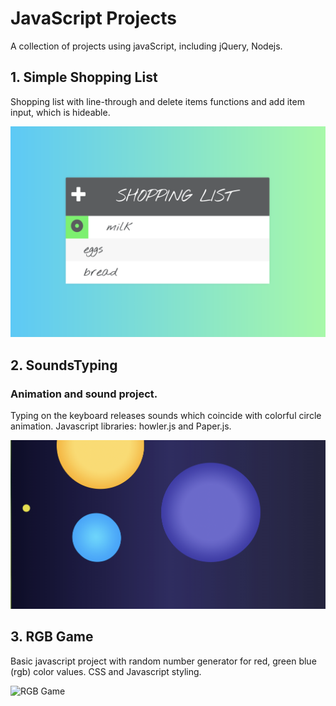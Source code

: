 # JavaScript Projects

A collection of projects using javaScript, including jQuery, Nodejs.




## 1.  Simple Shopping List
Shopping list with line-through and delete items functions and add item input, which is hideable.

![Shopping List](images/ShoppingListScreenshot.png)

## 2.  SoundsTyping
### Animation and sound project.  
Typing on the keyboard releases sounds which coincide with colorful circle animation.  Javascript libraries: howler.js and Paper.js.

![SoundsTyping](images/SoundsTypingScreenshot.jpg)
 
## 3.  RGB Game
Basic javascript project with random number generator for red, green blue (rgb) color values.
CSS and Javascript styling.

![RGB Game](img/rgbGameScreenshotResized.png)